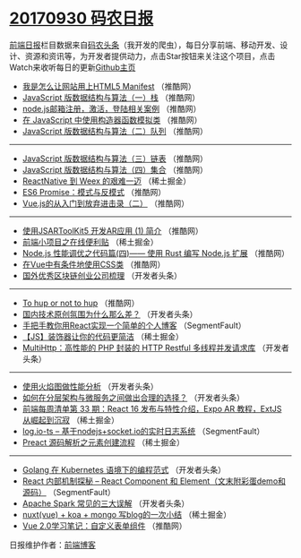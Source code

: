 # [20170930 码农日报](https://toutiao.qdkfweb.cn/date/2017/09/30)

[前端日报](https://qdkfweb.cn/c/news)栏目数据来自[码农头条](https://toutiao.qdkfweb.cn/)（我开发的爬虫），每日分享前端、移动开发、设计、资源和资讯等，为开发者提供动力，点击Star按钮来关注这个项目，点击Watch来收听每日的更新[Github主页](https://github.com/kujian/frontendDaily)
* [我是怎么让网站用上HTML5 Manifest](https://toutiao.qdkfweb.cn/52854.html) （推酷网）
* [JavaScript 版数据结构与算法（一）栈](https://toutiao.qdkfweb.cn/52844.html) （推酷网）
* [node.js邮箱注册，激活，登陆相关案例](https://toutiao.qdkfweb.cn/52852.html) （推酷网）
* [在 JavaScript 中使用构造器函数模拟类](https://toutiao.qdkfweb.cn/52853.html) （推酷网）
* [JavaScript 版数据结构与算法（二）队列](https://toutiao.qdkfweb.cn/52843.html) （推酷网）

***
* [JavaScript 版数据结构与算法（三）链表](https://toutiao.qdkfweb.cn/52845.html) （推酷网）
* [JavaScript 版数据结构与算法（四）集合](https://toutiao.qdkfweb.cn/52842.html) （推酷网）
* [ReactNative 到 Weex 的艰难一迈](https://toutiao.qdkfweb.cn/52880.html) （稀土掘金）
* [ES6 Promise：模式与反模式](https://toutiao.qdkfweb.cn/52847.html) （推酷网）
* [Vue.js的从入门到放弃进击录（二）](https://toutiao.qdkfweb.cn/52840.html) （推酷网）

***
* [使用JSARToolKit5 开发AR应用 (1) 简介](https://toutiao.qdkfweb.cn/52850.html) （推酷网）
* [前端小项目之在线便利贴](https://toutiao.qdkfweb.cn/52875.html) （稀土掘金）
* [Node.js 性能调优之代码篇(四)—— 使用 Rust 编写 Node.js 扩展](https://toutiao.qdkfweb.cn/52851.html) （推酷网）
* [在Vue中有条件地使用CSS类](https://toutiao.qdkfweb.cn/52841.html) （推酷网）
* [国外优秀区块链创业公司梳理](https://toutiao.qdkfweb.cn/52902.html) （开发者头条）

***
* [To hup or not to hup](https://toutiao.qdkfweb.cn/52856.html) （推酷网）
* [国内技术原创氛围为什么那么差？](https://toutiao.qdkfweb.cn/52905.html) （开发者头条）
* [手把手教你用React实现一个简单的个人博客](https://toutiao.qdkfweb.cn/52837.html) （SegmentFault）
* [【JS】装饰器让你的代码更简洁](https://toutiao.qdkfweb.cn/52874.html) （稀土掘金）
* [MultiHttp：高性能的 PHP 封装的 HTTP Restful 多线程并发请求库](https://toutiao.qdkfweb.cn/52898.html) （开发者头条）

***
* [使用火焰图做性能分析](https://toutiao.qdkfweb.cn/52922.html) （开发者头条）
* [如何在分层架构与微服务之间做出合理的选择？](https://toutiao.qdkfweb.cn/52900.html) （开发者头条）
* [前端每周清单第 33 期：React 16 发布与特性介绍，Expo AR 教程，ExtJS 从崛起到沉寂](https://toutiao.qdkfweb.cn/52877.html) （稀土掘金）
* [log.io-ts &#8211; 基于nodejs+socket.io的实时日志系统](https://toutiao.qdkfweb.cn/52833.html) （SegmentFault）
* [Preact 源码解析之元素创建流程](https://toutiao.qdkfweb.cn/52879.html) （稀土掘金）

***
* [Golang 在 Kubernetes 语境下的编程范式](https://toutiao.qdkfweb.cn/52903.html) （开发者头条）
* [React 内部机制探秘 &#8211; React Component 和 Element（文末附彩蛋demo和源码）](https://toutiao.qdkfweb.cn/52834.html) （SegmentFault）
* [Apache Spark 常见的三大误解](https://toutiao.qdkfweb.cn/52904.html) （开发者头条）
* [nuxt(vue) + koa + mongo 写blog的一次小结](https://toutiao.qdkfweb.cn/52881.html) （稀土掘金）
* [Vue 2.0学习笔记：自定义表单组件](https://toutiao.qdkfweb.cn/52846.html) （推酷网）

日报维护作者：[前端博客](https://qdkfweb.cn/) 